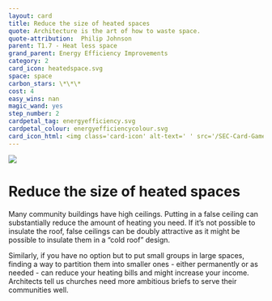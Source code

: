 ```yaml
---
layout: card
title: Reduce the size of heated spaces
quote: Architecture is the art of how to waste space.
quote-attribution:  Philip Johnson
parent: T1.7 - Heat less space
grand_parent: Energy Efficiency Improvements 
category: 2
card_icon: heatedspace.svg
space: space
carbon_stars: \*\*\*
cost: 4
easy_wins: nan
magic_wand: yes
step_number: 2
cardpetal_tag: energyefficiency.svg
cardpetal_colour: energyefficiencycolour.svg
card_icon_html: <img class='card-icon' alt-text=' ' src='/SEC-Card-Game/graphics/card_icons/heatedspace.svg'>
---
```


<img class='card-icon' alt-text=' ' src='/SEC-Card-Game/graphics/card_icons/heatedspace.svg'>
<h1>Reduce the size of heated spaces</h1>

<p>Many community buildings have high ceilings.  Putting in a false ceiling can substantially reduce the amount of heating you need. If it’s not possible to insulate the roof, false ceilings can be doubly attractive as it might be possible to insulate them in a “cold roof” design. </p><p> Similarly, if you have no option but to put small groups in large spaces, finding a way to partition them into smaller ones - either permanently or as needed - can reduce your heating bills and might increase your income. Architects tell us churches need more ambitious briefs to serve their communities well.  </p> 

